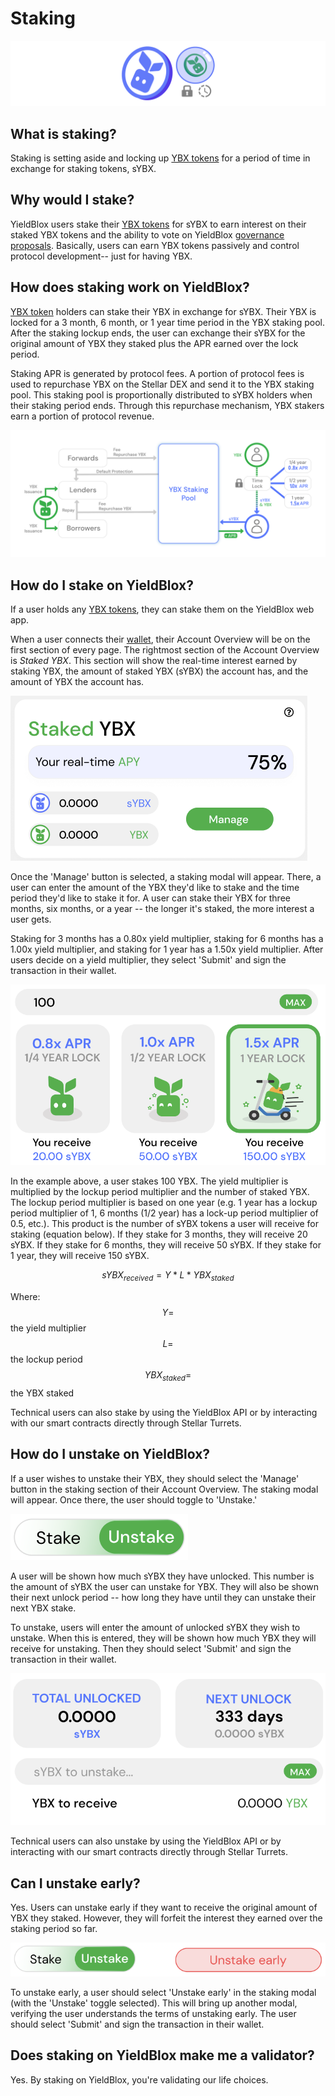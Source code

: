 # Staking

![](../.gitbook/assets/staking-header.svg)

## What is staking?

Staking is setting aside and locking up [YBX tokens](ybx-tokens/) for a period of time in exchange for staking tokens, sYBX.

## Why would I stake?

YieldBlox users stake their [YBX tokens](ybx-tokens/) for sYBX to earn interest on their staked YBX tokens and the ability to vote on YieldBlox [governance proposals](governance.md). Basically, users can earn YBX tokens passively and control protocol development-- just for having YBX.

## How does staking work on YieldBlox?

[YBX token](ybx-tokens/) holders can stake their YBX in exchange for sYBX. Their YBX is locked for a 3 month, 6 month, or 1 year time period in the YBX staking pool. After the staking lockup ends, the user can exchange their sYBX for the original amount of YBX they staked plus the APR earned over the lock period. 

Staking APR is generated by protocol fees. A portion of protocol fees is used to repurchase YBX on the Stellar DEX and send it to the YBX staking pool. This staking pool is proportionally distributed to sYBX holders when their staking period ends. Through this repurchase mechanism, YBX stakers earn a portion of protocol revenue.

![](../.gitbook/assets/staking%20%281%29.svg)

## How do I stake on YieldBlox?

If a user holds any [YBX tokens](ybx-tokens/), they can stake them on the YieldBlox web app.

When a user connects their [wallet](general.md#what-do-i-need-to-use-yieldblox), their Account Overview will be on the first section of every page. The rightmost section of the Account Overview is _Staked YBX_. This section will show the real-time interest earned by staking YBX, the amount of staked YBX \(sYBX\) the account has, and the amount of YBX the account has.

![](../.gitbook/assets/image%20%288%29.png)

Once the 'Manage' button is selected, a staking modal will appear. There, a user can enter the amount of the YBX they'd like to stake and the time period they'd like to stake it for. A user can stake their YBX for three months, six months, or a year -- the longer it's staked, the more interest a user gets. 

Staking for 3 months has a 0.80x yield multiplier, staking for 6 months has a 1.00x yield multiplier, and staking for 1 year has a 1.50x yield multiplier. After users decide on a yield multiplier, they select 'Submit' and sign the transaction in their wallet.

![](../.gitbook/assets/image%20%2810%29.png)

In the example above, a user stakes 100 YBX. The yield multiplier is multiplied by the lockup period multiplier and the number of staked YBX. The lockup period multiplier is based on one year \(e.g. 1 year has a lockup period multiplier of 1, 6 months \(1/2 year\) has a lock-up period multiplier of 0.5, etc.\). This product is the number of sYBX tokens a user will receive for staking \(equation below\). If they stake for 3 months, they will receive 20 sYBX. If they stake for 6 months, they will receive 50 sYBX. If they stake for 1 year, they will receive 150 sYBX.

$$
sYBX_{received} = Y * L * YBX_{staked}
$$

Where:  
$$Y=$$ the yield multiplier  
$$L=$$ the lockup period  
$$YBX_{staked} =$$ the YBX staked

Technical users can also stake by using the YieldBlox API or by interacting with our smart contracts directly through Stellar Turrets.

## How do I unstake on YieldBlox?

If a user wishes to unstake their YBX, they should select the 'Manage' button in the staking section of their Account Overview. The staking modal will appear. Once there, the user should toggle to 'Unstake.'

![](../.gitbook/assets/image%20%2811%29.png)

A user will be shown how much sYBX they have unlocked. This number is the amount of sYBX the user can unstake for YBX. They will also be shown their next unlock period -- how long they have until they can unstake their next YBX stake. 

To unstake, users will enter the amount of unlocked sYBX they wish to unstake. When this is entered, they will be shown how much YBX they will receive for unstaking. Then they should select 'Submit' and sign the transaction in their wallet.

![](../.gitbook/assets/image%20%284%29.png)

Technical users can also unstake by using the YieldBlox API or by interacting with our smart contracts directly through Stellar Turrets.

## Can I unstake early?

Yes. Users can unstake early if they want to receive the original amount of YBX they staked. However, they will forfeit the interest they earned over the staking period so far.

![](../.gitbook/assets/image.png)

To unstake early, a user should select 'Unstake early' in the staking modal \(with the 'Unstake' toggle selected\). This will bring up another modal, verifying the user understands the terms of unstaking early. The user should select 'Submit' and sign the transaction in their wallet.

## Does staking on YieldBlox make me a validator?

Yes. By staking on YieldBlox, you're validating our life choices. 



